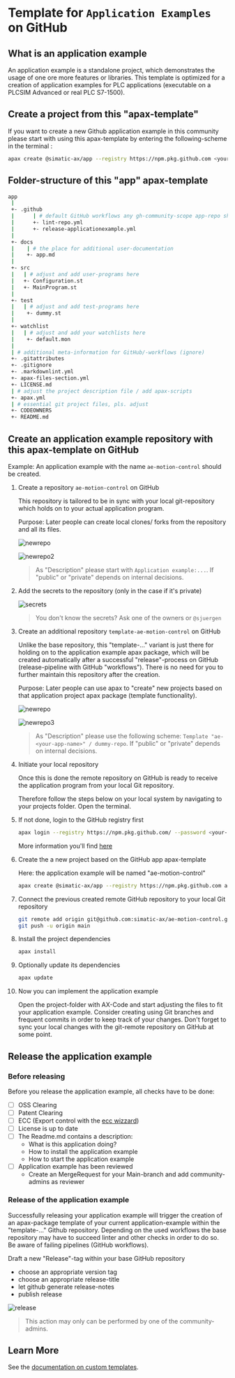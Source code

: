 # Template for `Application Examples` on GitHub

## What is an application example

An application example is a standalone project, which demonstrates the usage of one ore more features or libraries. This template is optimized for a creation of application examples for PLC applications (executable on a PLCSIM Advanced or real PLC S7-1500).

## Create a project from this "apax-template"

If you want to create a new Github application example in this community please start with using this apax-template by entering the following-scheme in the terminal :

```bash
apax create @simatic-ax/app --registry https://npm.pkg.github.com <your-new-project-name>
```

## Folder-structure of this "app" apax-template

```bash
app
 |
 +- .github
 |      | # default GitHub workflows any gh-community-scope app-repo should have
 |      +- lint-repo.yml
 |      +- release-applicationexample.yml
 |
 +- docs
 |    | # the place for additional user-documentation
 |    +- app.md
 |
 +- src
 |   | # adjust and add user-programs here
 |   +- Configuration.st
 |   +- MainProgram.st
 |
 +- test
 |   | # adjust and add test-programs here
 |    +- dummy.st
 |
 +- watchlist
 |   | # adjust and add your watchlists here
 |    +- default.mon
 |
 | # additional meta-information for GitHub/-workflows (ignore)
 +- .gitattributes
 +- .gitignore
 +- .markdownlint.yml
 +- apax-files-section.yml
 +- LICENSE.md
 | # adjust the project description file / add apax-scripts
 +- apax.yml
 | # essential git project files, pls. adjust
 +- CODEOWNERS
 +- README.md
```

## Create an application example repository with this apax-template on GitHub

Example: An application example with the name `ae-motion-control` should be created.

1. Create a repository `ae-motion-control` on GitHub

    This repository is tailored to be in sync with your local git-repository which holds on to your actual application program.

    Purpose: Later people can create local clones/ forks from the repository and all its files.

    ![newrepo](docs/newrepo.png)

    ![newrepo2](docs/newrepo2.png)

    > As "Description" please start with `Application example:...`.
    > If "public" or "private" depends on internal decisions.

2. Add the secrets to the repository (only in the case if it's private)

    ![secrets](docs/secrets.png)

   > You don't know the secrets? Ask one of the owners or `@sjuergen`

3. Create an additional repository `template-ae-motion-control` on GitHub

    Unlike the base repository, this "template-..." variant is just there for holding on to the application example apax package, which will be created automatically after a successful "release"-process on GitHub (release-pipeline with GitHub "workflows"). There is no need for you to further maintain this repository after the creation.

    Purpose: Later people can use apax to "create" new projects based on that application project apax package (template functionality).

    ![newrepo](docs/newrepo.png)

    ![newrepo3](docs/newrepo3.png)

    > As "Description" please use the following scheme: `Template "ae-<your-app-name>" / dummy-repo`.
    > If "public" or "private" depends on internal decisions.

4. Initiate your local repository

   Once this is done the remote repository on GitHub is ready to receive the application program from your local Git repository.

   Therefore follow the steps below on your local system by navigating to your projects folder. Open the terminal.

5. If not done, login to the GitHub registry first

    ```bash
    apax login --registry https://npm.pkg.github.com/ --password <your-personal-access-token>
    ```

    More information you'll find [here](https://github.com/simatic-ax/.github/blob/main/docs/personalaccesstoken.md)

6. Create the a new project based on the GitHub app apax-template

    Here: the application example will be named "ae-motion-control"

    ```bash
    apax create @simatic-ax/app --registry https://npm.pkg.github.com ae-motion-control
    ```

7. Connect the previous created remote GitHub repository to your local Git repository

    ```bash
    git remote add origin git@github.com:simatic-ax/ae-motion-control.git
    git push -u origin main
    ```

8. Install the project dependencies

      ```bash
      apax install
      ```

9. Optionally update its dependencies

      ```bash
      apax update
      ```

10. Now you can implement the application example

    Open the project-folder with AX-Code and start adjusting the files to fit your application example. Consider creating using Git branches and frequent commits in order to keep track of your changes.
    Don't forget to sync your local changes with the git-remote repository on GitHub at some point.

## Release the application example

### Before releasing

Before you release the application example, all checks have to be done:

- [ ] OSS Clearing
- [ ] Patent Clearing
- [ ] ECC (Export control with the [ecc wizzard](https://code-ops.code.siemens.io/ecc-wizard/))
- [ ] License is up to date
- [ ] The Readme.md contains a description:
  - What is this application doing?
  - How to install the application example
  - How to start the application example
- [ ] Application example has been reviewed
  - Create an MergeRequest for your Main-branch and add community-admins as reviewer

### Release of the application example

Successfully releasing your application example will trigger the creation of an apax-package template of your current application-example within the "template-..." Github repository. Depending on the used workflows the base repository may have to succeed linter and other checks in order to do so. Be aware of failing pipelines (GitHub workflows).

Draft a new "Release"-tag within your base GitHub repository

- choose an appropriate version tag
- choose an appropriate release-title
- let github generate release-notes
- publish release

![release](docs/release2.png)

> This action may only can be performed by one of the community-admins.  

## Learn More

See the [documentation on custom templates](https://console.simatic-ax.siemens.io/docs/apax/templates).

